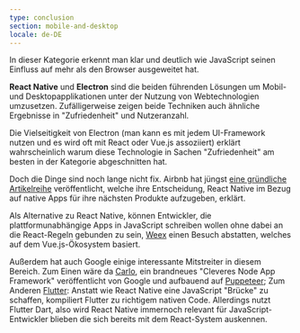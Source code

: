 ```yaml
---
type: conclusion
section: mobile-and-desktop
locale: de-DE
---
```

 In dieser Kategorie erkennt man klar und deutlich wie JavaScript seinen Einfluss auf mehr als den Browser ausgeweitet hat.

**React Native** und **Electron** sind die beiden führenden Lösungen um Mobil- und Desktopapplikationen unter der Nutzung von Webtechnologien umzusetzen. Zufälligerweise zeigen beide Techniken auch ähnliche Ergebnisse in "Zufriedenheit" und Nutzeranzahl.

Die Vielseitigkeit von Electron (man kann es mit jedem UI-Framework nutzen und es wird oft mit React oder Vue.js assoziiert) erklärt wahrscheinlich warum diese Technologie in Sachen "Zufriedenheit" am besten in der Kategorie abgeschnitten hat.

Doch die Dinge sind noch lange nicht fix. Airbnb hat jüngst [eine gründliche Artikelreihe](https://medium.com/airbnb-engineering/react-native-at-airbnb-f95aa460be1c) veröffentlicht, welche ihre Entscheidung, React Native im Bezug auf native Apps für ihre nächsten Produkte aufzugeben, erklärt.

Als Alternative zu React Native, können Entwickler, die plattformunabhängige Apps in JavaScript schreiben wollen ohne dabei an die React-Regeln gebunden zu sein, [Weex](https://weex.apache.org/) einen Besuch abstatten, welches auf dem Vue.js-Ökosystem basiert.

Außerdem hat auch Google einige interessante Mitstreiter in diesem Bereich. Zum Einen wäre da [Carlo](https://github.com/GoogleChromeLabs/carlo), ein brandneues "Cleveres Node App Framework" veröffentlicht von Google und aufbauend auf [Puppeteer](https://github.com/GoogleChromeLabs/carlo); Zum Anderen [Flutter](https://flutter.io/): Anstatt wie React Native eine JavaScript "Brücke" zu schaffen, kompiliert Flutter zu richtigem nativen Code. Allerdings nutzt Flutter Dart, also wird React Native immernoch relevant für JavaScript-Entwickler blieben die sich bereits mit dem React-System auskennen.